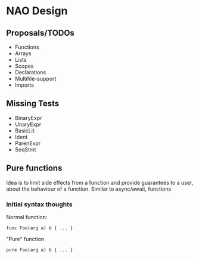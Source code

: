 # NAO Design
## Proposals/TODOs
- Functions
- Arrays
- Lists
- Scopes
- Declarations
- Multifile-support
- Imports

## Missing Tests
- BinaryExpr
- UnaryExpr
- BasicLit
- Ident
- ParenExpr
- SeqStmt
 
## Pure functions
Idea is to limit side effects from a function and provide guarantees to a user, about the behaviour of a function. 
Similar to async/await, functions 
### Initial syntax thoughts
Normal function:
```
func Foo(arg a) b { ... }
```
"Pure" function
```
pure Foo(arg a) b { ... }
```
